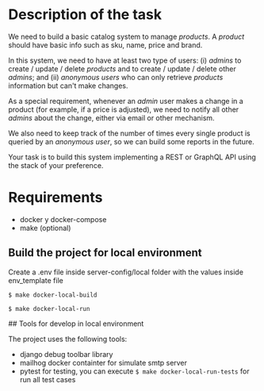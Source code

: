 # Description of the task

We need to build a basic catalog system to manage _products_. A _product_ should have basic info such as sku, name, price and brand.

In this system, we need to have at least two type of users: (i) _admins_ to create / update / delete _products_ and to create / update / delete other _admins_; and (ii) _anonymous users_ who can only retrieve _products_ information but can't make changes.

As a special requirement, whenever an _admin_ user makes a change in a product (for example, if a price is adjusted), we need to notify all other _admins_ about the change, either via email or other mechanism.

We also need to keep track of the number of times every single product is queried by an _anonymous user_, so we can build some reports in the future.

Your task is to build this system implementing a REST or GraphQL API using the stack of your preference. 


# Requirements
- docker y docker-compose
- make (optional)

## Build the project for local environment
Create a .env file inside server-config/local folder with the values inside env_template file
```
$ make docker-local-build
```
```
$ make docker-local-run
```


## Tools for develop in local environment

The project uses the following tools:
- django debug toolbar library
- mailhog docker containter for simulate smtp server
- pytest for testing, you can execute ```$ make docker-local-run-tests``` for run all test cases

